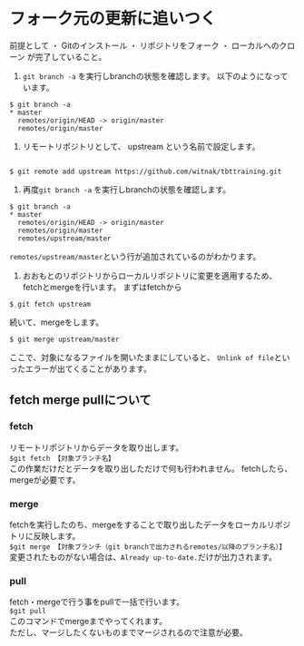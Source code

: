 # フォーク元の更新に追いつく

前提として
  ・ Gitのインストール
  ・ リポジトリをフォーク
  ・ ローカルへのクローン
が完了していること。

1. `git branch -a` を実行しbranchの状態を確認します。
以下のようになっています。
```
$ git branch -a
* master
  remotes/origin/HEAD -> origin/master
  remotes/origin/master

```

1. リモートリポジトリとして、 upstream という名前で設定します。
```

$ git remote add upstream https://github.com/witnak/tbttraining.git

```

1. 再度`git branch -a` を実行しbranchの状態を確認します。
```
$ git branch -a
* master
  remotes/origin/HEAD -> origin/master
  remotes/origin/master
  remotes/upstream/master

```
`remotes/upstream/master`という行が追加されているのがわかります。

1. おおもとのリポジトリからローカルリポジトリに変更を適用するため、fetchとmergeを行います。
まずはfetchから
```
$ git fetch upstream

```
続いて、mergeをします。
```
$ git merge upstream/master

```
ここで、対象になるファイルを開いたままにしていると、
`Unlink of file`といったエラーが出てくることがあります。


## fetch merge pullについて
### fetch
  リモートリポジトリからデータを取り出します。  
  `$git fetch 【対象ブランチ名】`  
  この作業だけだとデータを取り出しただけで何も行われません。
  fetchしたら、mergeが必要です。

### merge
  fetchを実行したのち、mergeをすることで取り出したデータをローカルリポジトリに反映します。  
  `$git merge 【対象ブランチ（git branchで出力されるremotes/以降のブランチ名）】`  
  変更されたものがない場合は、`Already up-to-date.`だけが出力されます。

### pull
  fetch・mergeで行う事をpullで一括で行います。  
  `$git pull`  
  このコマンドでmergeまでやってくれます。  
  ただし、マージしたくないものまでマージされるので注意が必要。

